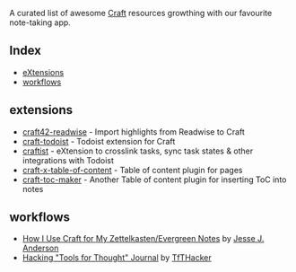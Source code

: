 A curated list of awesome [Craft](https://www.craft.do/) resources growthing with our favourite note-taking app.

## Index
- [eXtensions](#extensions)
- [workflows](#workflows)

## extensions

- [craft42-readwise](https://github.com/TfTHacker/craft42-readwise) - Import highlights from Readwise to Craft
- [craft-todoist](https://github.com/thomaszdxsn/craft-todoist) - Todoist extension for Craft
- [craftist](https://github.com/FlohGro-dev/Craftist) - eXtension to crosslink tasks, sync task states & other integrations with Todoist
- [craft-x-table-of-content](https://github.com/itshxu/craft-x-table-of-content) - Table of content plugin for pages
- [craft-toc-maker](https://github.com/timpcfan/craft-toc-maker) - Another Table of content plugin for inserting ToC into notes

## workflows

- [How I Use Craft for My Zettelkasten/Evergreen Notes](https://jessejanderson.com/posts/how-i-use-craft-for-my-zettelkasten-evergreen-notes) by [Jesse J. Anderson](https://jessejanderson.com/)
- [Hacking "Tools for Thought" Journal](https://www.craft.do/s/JxGqtPMkM8veTK) by [TfTHacker](https://twitter.com/tfthacker)
